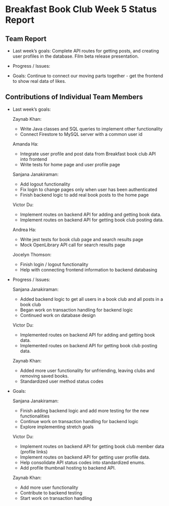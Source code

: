 # Breakfast Book Club Week 5 Status Report
## Team Report
- Last week’s goals: Complete API routes for getting posts, and creating user profiles in the database. Film beta release presentation.

- Progress / Issues: 

- Goals: Continue to connect our moving parts together - get the frontend to show real data of likes.

## Contributions of Individual Team Members
- Last week’s goals:
  
    Zaynab Khan:
  - Write Java classes and SQL queries to implement other functionality
  - Connect Firestore to MySQL server with a common user id
  
  Amanda Ha:
  - Integrate user profile and post data from Breakfast book club API into frontend
  - Write tests for home page and user profile page

  Sanjana Janakiraman:
  - Add logout functionality
  - Fix login to change pages only when user has been authenticated
  - Finish backend logic to add real book posts to the home page

  Victor Du:
  - Implement routes on backend API for adding and getting book data.
  - Implement routes on backend API for getting book club posting data.

  Andrea Ha:
  - Write jest tests for book club page and search results page
  - Mock OpenLibrary API call for search results page

  Jocelyn Thomson:
  - Finish login / logout functionality
  - Help with connecting frontend information to backend databasing 

- Progress / Issues:

  Sanjana Janakiraman:
  - Added backend logic to get all users in a book club and all posts in a book club
  - Began work on transaction handling for backend logic
  - Continued work on database design
  
  Victor Du:
  - Implemented routes on backend API for adding and getting book data.
  - Implemented routes on backend API for getting book club posting data.

  Zaynab Khan:
  - Added more user functionality for unfriending, leaving clubs and removing saved books.
  - Standardized user method status codes

- Goals:

  Sanjana Janakiraman:
  - Finish adding backend logic and add more testing for the new functionalities
  - Continue work on transaction handling for backend logic
  - Explore implementing stretch goals

  Victor Du:
  - Implement routes on backend API for getting book club member data (profile links)
  - Implement routes on backend API for getting user profile data.
  - Help consolidate API status codes into standardized enums.
  - Add profile thumbnail hosting to backend API.

  Zaynab Khan:
  - Add more user functionality
  - Contribute to backend testing
  - Start work on transaction handling

